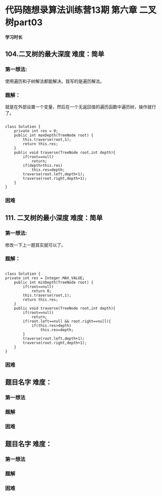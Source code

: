 # 代码随想录算法训练营13期 第六章  二叉树part03


 **学习时长**
 
## 104.二叉树的最大深度 难度：简单


### 第一想法:

使用遍历和子树解法都能解决。我写的是遍历解法。

### 题解：
就是在外部设置一个变量，然后在一个无返回值的遍历函数中遍历树，操作就行了。

~~~

class Solution {
    private int res = 0;
    public int maxDepth(TreeNode root) {
        this.traverse(root,1);
        return this.res;
    }
    public void traverse(TreeNode root,int depth){
        if(root==null)
            return;
        if(depth>this.res)
            this.res=depth;
        traverse(root.left,depth+1);
        traverse(root.right,depth+1);
    }
}
~~~


### 困难


## 111. 二叉树的最小深度 难度：简单


### 第一想法:

修改一下上一题其实就可以了。

### 题解：

~~~

class Solution {
private int res = Integer.MAX_VALUE;
    public int minDepth(TreeNode root) {
        if(root==null)
            return 0;
        this.traverse(root,1);
        return this.res;
    }
    public void traverse(TreeNode root,int depth){
        if(root==null)
            return;
        if(root.left==null && root.right==null){
            if(this.res>depth)
                this.res=depth;
        }
        traverse(root.left,depth+1);
        traverse(root.right,depth+1);
    }
}

~~~


### 困难



## 题目名字 难度：


### 第一想法

### 题解

### 困难



## 题目名字 难度：


### 第一想法

### 题解

### 困难

